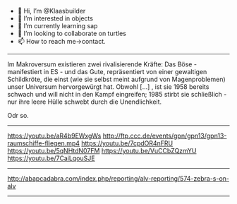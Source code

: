 - 👋 Hi, I’m @Klaasbuilder
- 👀 I’m interested in objects
- 🌱 I’m currently learning sap
- 💞️ I’m looking to collaborate on turtles
- 📫 How to reach me->contact.

---





Im Makroversum existieren zwei rivalisierende Kräfte:
Das Böse - manifestiert in ES - 
und das Gute, repräsentiert von einer gewaltigen Schildkröte, die einst (wie sie selbst meint aufgrund von Magenproblemen) unser Universum hervorgewürgt hat. 
Obwohl [...] , ist sie 1958 bereits schwach und will nicht in den Kampf eingreifen; 1985 stirbt sie schließlich - 
nur ihre leere Hülle schwebt durch die Unendlichkeit.

Odr so.





---

https://youtu.be/aR4b9EWxgWs
http://ftp.ccc.de/events/gpn/gpn13/gpn13-raumschiffe-fliegen.mp4
https://youtu.be/7cpdOR4nFRU
https://youtu.be/5qNHtdN07FM
https://youtu.be/VuCCbZQzmYU
https://youtu.be/7CaiLqouSJE

---

http://abapcadabra.com/index.php/reporting/alv-reporting/574-zebra-s-on-alv

---

<!---
Klaasbuilder/Klaasbuilder is a ✨ special ✨ repository because its `README.md` (this file) appears on your GitHub profile.
You can click the Preview link to take a look at your changes.
--->

